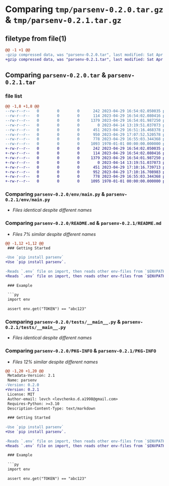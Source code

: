 # Comparing `tmp/parsenv-0.2.0.tar.gz` & `tmp/parsenv-0.2.1.tar.gz`

## filetype from file(1)

```diff
@@ -1 +1 @@
-gzip compressed data, was "parsenv-0.2.0.tar", last modified: Sat Apr 29 17:08:36 2023, max compression
+gzip compressed data, was "parsenv-0.2.1.tar", last modified: Sat Apr 29 17:10:21 2023, max compression
```

## Comparing `parsenv-0.2.0.tar` & `parsenv-0.2.1.tar`

### file list

```diff
@@ -1,8 +1,8 @@
--rw-r--r--   0        0        0      242 2023-04-29 16:54:02.050035 parsenv-0.2.0/env/__init__.py
--rw-r--r--   0        0        0      114 2023-04-29 16:54:02.080416 parsenv-0.2.0/env/core.py
--rw-r--r--   0        0        0     1379 2023-04-29 16:54:01.987250 parsenv-0.2.0/env/main.py
--rw-r--r--   0        0        0        0 2023-04-14 13:19:51.037073 parsenv-0.2.0/env/py.typed
--rw-r--r--   0        0        0      451 2023-04-29 16:51:16.468378 parsenv-0.2.0/pyproject.toml
--rw-r--r--   0        0        0      950 2023-04-29 17:07:52.520578 parsenv-0.2.0/README.md
--rw-r--r--   0        0        0      778 2023-04-29 16:55:03.344368 parsenv-0.2.0/tests/__main__.py
--rw-r--r--   0        0        0     1093 1970-01-01 00:00:00.000000 parsenv-0.2.0/PKG-INFO
+-rw-r--r--   0        0        0      242 2023-04-29 16:54:02.050035 parsenv-0.2.1/env/__init__.py
+-rw-r--r--   0        0        0      114 2023-04-29 16:54:02.080416 parsenv-0.2.1/env/core.py
+-rw-r--r--   0        0        0     1379 2023-04-29 16:54:01.987250 parsenv-0.2.1/env/main.py
+-rw-r--r--   0        0        0        0 2023-04-14 13:19:51.037073 parsenv-0.2.1/env/py.typed
+-rw-r--r--   0        0        0      451 2023-04-29 17:10:16.739713 parsenv-0.2.1/pyproject.toml
+-rw-r--r--   0        0        0      952 2023-04-29 17:10:16.708983 parsenv-0.2.1/README.md
+-rw-r--r--   0        0        0      778 2023-04-29 16:55:03.344368 parsenv-0.2.1/tests/__main__.py
+-rw-r--r--   0        0        0     1095 1970-01-01 00:00:00.000000 parsenv-0.2.1/PKG-INFO
```

### Comparing `parsenv-0.2.0/env/main.py` & `parsenv-0.2.1/env/main.py`

 * *Files identical despite different names*

### Comparing `parsenv-0.2.0/README.md` & `parsenv-0.2.1/README.md`

 * *Files 7% similar despite different names*

```diff
@@ -1,12 +1,12 @@
 ### Getting Started
 
-Use `pip install parsenv`
+Use `pip install parsenv`.
 
-Reads `.env` file on import, then reads other env-files from `$ENVPATH` (comma separated)
+Reads `.env` file on import, then reads other env-files from `$ENVPATH` (comma separated).
 
 ### Example
 
 ```py
 import env
 
 assert env.get("TOKEN") == "abc123"
```

### Comparing `parsenv-0.2.0/tests/__main__.py` & `parsenv-0.2.1/tests/__main__.py`

 * *Files identical despite different names*

### Comparing `parsenv-0.2.0/PKG-INFO` & `parsenv-0.2.1/PKG-INFO`

 * *Files 12% similar despite different names*

```diff
@@ -1,20 +1,20 @@
 Metadata-Version: 2.1
 Name: parsenv
-Version: 0.2.0
+Version: 0.2.1
 License: MIT
 Author-email: levch <levchenko.d.a1998@gmail.com>
 Requires-Python: >=3.10
 Description-Content-Type: text/markdown
 
 ### Getting Started
 
-Use `pip install parsenv`
+Use `pip install parsenv`.
 
-Reads `.env` file on import, then reads other env-files from `$ENVPATH` (comma separated)
+Reads `.env` file on import, then reads other env-files from `$ENVPATH` (comma separated).
 
 ### Example
 
 ```py
 import env
 
 assert env.get("TOKEN") == "abc123"
```

